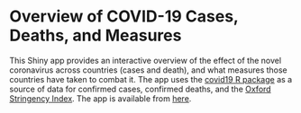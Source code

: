 # Overview of COVID-19 Cases, Deaths, and Measures
This Shiny app provides an interactive overview of the effect of the novel coronavirus across countries (cases and death), and what measures those countries have taken to combat it. The app uses the [covid19 R package](https://covid19datahub.io/) as a source of data for confirmed cases, confirmed deaths, and the [Oxford Stringency Index](https://covidtracker.bsg.ox.ac.uk/about-api). The app is available from [here](https://scienceversuscorona.shinyapps.io/covid-overview/).